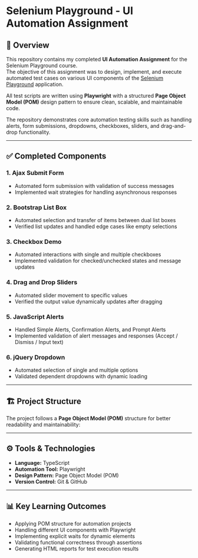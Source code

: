 # Selenium Playground - UI Automation Assignment

## 📌 Overview

This repository contains my completed **UI Automation Assignment** for the Selenium Playground course.  
The objective of this assignment was to design, implement, and execute automated test cases on various UI components of the [Selenium Playground](https://www.lambdatest.com/selenium-playground) application.

All test scripts are written using **Playwright** with a structured **Page Object Model (POM)** design pattern to ensure clean, scalable, and maintainable code.

The repository demonstrates core automation testing skills such as handling alerts, form submissions, dropdowns, checkboxes, sliders, and drag-and-drop functionality.

---

## ✅ Completed Components

### 1. Ajax Submit Form
- Automated form submission with validation of success messages  
- Implemented wait strategies for handling asynchronous responses

### 2. Bootstrap List Box
- Automated selection and transfer of items between dual list boxes  
- Verified list updates and handled edge cases like empty selections

### 3. Checkbox Demo
- Automated interactions with single and multiple checkboxes  
- Implemented validation for checked/unchecked states and message updates

### 4. Drag and Drop Sliders
- Automated slider movement to specific values  
- Verified the output value dynamically updates after dragging

### 5. JavaScript Alerts
- Handled Simple Alerts, Confirmation Alerts, and Prompt Alerts  
- Implemented validation of alert messages and responses (Accept / Dismiss / Input text)

### 6. jQuery Dropdown
- Automated selection of single and multiple options  
- Validated dependent dropdowns with dynamic loading

---

## 🏗️ Project Structure

The project follows a **Page Object Model (POM)** structure for better readability and maintainability:



---

## ⚙️ Tools & Technologies

- **Language:** TypeScript  
- **Automation Tool:** Playwright  
- **Design Pattern:** Page Object Model (POM)  
- **Version Control:** Git & GitHub  

---

## 📊 Key Learning Outcomes

- Applying POM structure for automation projects  
- Handling different UI components with Playwright  
- Implementing explicit waits for dynamic elements  
- Validating functional correctness through assertions  
- Generating HTML reports for test execution results  
